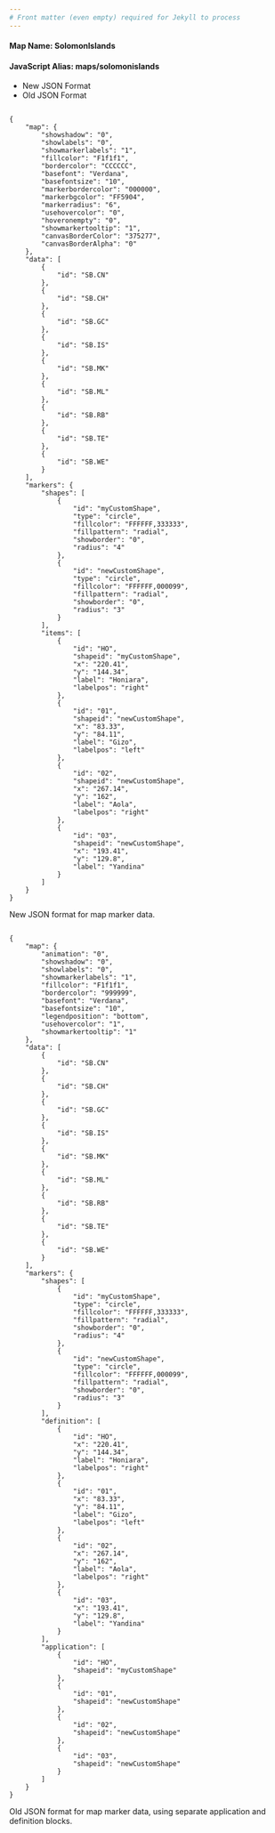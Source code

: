 ```yaml
---
# Front matter (even empty) required for Jekyll to process
---
```


#### Map Name: SolomonIslands

#### JavaScript Alias: maps/solomonislands


<div class="code-wrapper">
<ul class='code-tabs'>
    <li class='active'>
        <a data-toggle='new-json'>New JSON Format</a>
    </li>
    <li>
        <a data-toggle='old-json'>Old JSON Format</a>
    </li>
</ul>
<div class='tab-content'>
    
<div class='tab new-json-tab active'>
<pre><code class="language-javascript">
{
    "map": {
        "showshadow": "0",
        "showlabels": "0",
        "showmarkerlabels": "1",
        "fillcolor": "F1f1f1",
        "bordercolor": "CCCCCC",
        "basefont": "Verdana",
        "basefontsize": "10",
        "markerbordercolor": "000000",
        "markerbgcolor": "FF5904",
        "markerradius": "6",
        "usehovercolor": "0",
        "hoveronempty": "0",
        "showmarkertooltip": "1",
        "canvasBorderColor": "375277",
        "canvasBorderAlpha": "0"
    },
    "data": [
        {
            "id": "SB.CN"
        },
        {
            "id": "SB.CH"
        },
        {
            "id": "SB.GC"
        },
        {
            "id": "SB.IS"
        },
        {
            "id": "SB.MK"
        },
        {
            "id": "SB.ML"
        },
        {
            "id": "SB.RB"
        },
        {
            "id": "SB.TE"
        },
        {
            "id": "SB.WE"
        }
    ],
    "markers": {
        "shapes": [
            {
                "id": "myCustomShape",
                "type": "circle",
                "fillcolor": "FFFFFF,333333",
                "fillpattern": "radial",
                "showborder": "0",
                "radius": "4"
            },
            {
                "id": "newCustomShape",
                "type": "circle",
                "fillcolor": "FFFFFF,000099",
                "fillpattern": "radial",
                "showborder": "0",
                "radius": "3"
            }
        ],
        "items": [
            {
                "id": "HO",
                "shapeid": "myCustomShape",
                "x": "220.41",
                "y": "144.34",
                "label": "Honiara",
                "labelpos": "right"
            },
            {
                "id": "01",
                "shapeid": "newCustomShape",
                "x": "83.33",
                "y": "84.11",
                "label": "Gizo",
                "labelpos": "left"
            },
            {
                "id": "02",
                "shapeid": "newCustomShape",
                "x": "267.14",
                "y": "162",
                "label": "Aola",
                "labelpos": "right"
            },
            {
                "id": "03",
                "shapeid": "newCustomShape",
                "x": "193.41",
                "y": "129.8",
                "label": "Yandina"
            }
        ]
    }
}
</code></pre>


<p class='text-success'>New JSON format for map marker data.</p>

</div>
<div class='tab old-json-tab'>
<pre><code class="language-javascript">
{
    "map": {
        "animation": "0",
        "showshadow": "0",
        "showlabels": "0",
        "showmarkerlabels": "1",
        "fillcolor": "F1f1f1",
        "bordercolor": "999999",
        "basefont": "Verdana",
        "basefontsize": "10",
        "legendposition": "bottom",
        "usehovercolor": "1",
        "showmarkertooltip": "1"
    },
    "data": [
        {
            "id": "SB.CN"
        },
        {
            "id": "SB.CH"
        },
        {
            "id": "SB.GC"
        },
        {
            "id": "SB.IS"
        },
        {
            "id": "SB.MK"
        },
        {
            "id": "SB.ML"
        },
        {
            "id": "SB.RB"
        },
        {
            "id": "SB.TE"
        },
        {
            "id": "SB.WE"
        }
    ],
    "markers": {
        "shapes": [
            {
                "id": "myCustomShape",
                "type": "circle",
                "fillcolor": "FFFFFF,333333",
                "fillpattern": "radial",
                "showborder": "0",
                "radius": "4"
            },
            {
                "id": "newCustomShape",
                "type": "circle",
                "fillcolor": "FFFFFF,000099",
                "fillpattern": "radial",
                "showborder": "0",
                "radius": "3"
            }
        ],
        "definition": [
            {
                "id": "HO",
                "x": "220.41",
                "y": "144.34",
                "label": "Honiara",
                "labelpos": "right"
            },
            {
                "id": "01",
                "x": "83.33",
                "y": "84.11",
                "label": "Gizo",
                "labelpos": "left"
            },
            {
                "id": "02",
                "x": "267.14",
                "y": "162",
                "label": "Aola",
                "labelpos": "right"
            },
            {
                "id": "03",
                "x": "193.41",
                "y": "129.8",
                "label": "Yandina"
            }
        ],
        "application": [
            {
                "id": "HO",
                "shapeid": "myCustomShape"
            },
            {
                "id": "01",
                "shapeid": "newCustomShape"
            },
            {
                "id": "02",
                "shapeid": "newCustomShape"
            },
            {
                "id": "03",
                "shapeid": "newCustomShape"
            }
        ]
    }
}
</code></pre>


<p class='text-success'>Old JSON format for map marker data, using separate application and definition blocks.</p>

</div>
    
</div>
</div>
